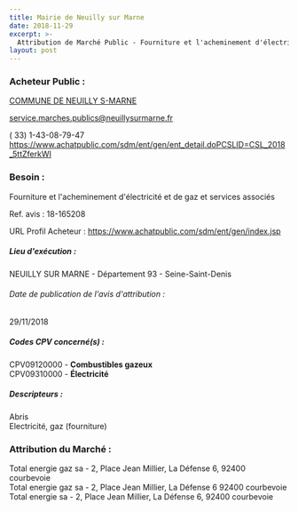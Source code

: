 ```yaml
---
title: Mairie de Neuilly sur Marne
date: 2018-11-29
excerpt: >-
  Attribution de Marché Public - Fourniture et l'acheminement d'électricité et de gaz et services associés
layout: post
---
```


### Acheteur Public : 
<a href="/acheteur-136/siren-219300506"> COMMUNE DE NEUILLY S-MARNE</a><br/>



service.marches.publics@neuillysurmarne.fr

( 33) 1-43-08-79-47
https://www.achatpublic.com/sdm/ent/gen/ent_detail.doPCSLID=CSL_2018_5ttZferkWI
### Besoin :

Fourniture et l'acheminement d'électricité et de gaz et services associés

Ref. avis : 18-165208

URL Profil Acheteur : https://www.achatpublic.com/sdm/ent/gen/index.jsp

##### Lieu d'exécution :

NEUILLY SUR MARNE - Département 93 - Seine-Saint-Denis

###### Date de publication de l'avis d'attribution : 
29/11/2018

##### Codes CPV concerné(s) :
CPV09120000 - **Combustibles gazeux** <br/>
CPV09310000 - **Électricité** <br/>

##### Descripteurs :
Abris <br/>
Electricité, gaz (fourniture) <br/>

### Attribution du Marché :
Total energie gaz sa - 2, Place Jean Millier, La Défense 6, 92400 courbevoie <br/>
Total energie gaz sa - 2, Place Jean Millier, La Défense 6 92400 courbevoie <br/>
Total energie sa - 2, Place Jean Millier, La Défense 6, 92400 courbevoie <br/>
